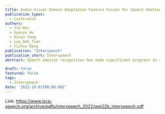 ```yaml
---
title: Audio-Visual Domain Adaptation Feature Fusion for Speech Emotion Recognition
publication_types:
  - Conference
authors:
  - Jie Wei
  - Guanyu Hu
  - Xinyu Yang
  - Luu_Anh_Tuan
  - Yizhuo Dong
publication: "Interspeech"
publication_short: Interspeech
abstract: Speech emotion recognition has made significant progress in recent years, in which feature representation learning has been paid more attention, but discriminative emotional features extraction has remained unresolved. In this paper, we propose MDSCM - a Multi-attention based Depthwise Separable Convolutional Model for speech emotional feature extraction that can reduce the feature redundancy through separating spatialwise convolution and channel-wise convolution. MDSCM also enhances the feature discriminability by the multi-attention module that focuses on learning features with more emotional information. In addition, we propose an Audio-Visual Domain Adaptation Learning paradigm (AVDAL) to learn an audiovisual emotion-identity space. A shared audio-visual representation encoder is built to transfer the emotional knowledge learned from the visual domain to complement and enhance the emotional features that only extracted from speech. Domain classifier and emotion classifier are used for encoder training to reduce the mismatching of domain features, and enhance the discriminability of features for emotion recognition. The experimental results on the IEMOCAP dataset demonstrate that our proposed method outperforms other state-of-the-art speech emotion recognition systems, achieving 72.43% on weighted accuracy and 73.22% on unweighted accuracy.

draft: false
featured: false
tags:
  - Interspeech
date: '2022-10-01T00:00:00Z'
---
```

Link: https://www.isca-speech.org/archive/pdfs/interspeech_2022/wei22b_interspeech.pdf